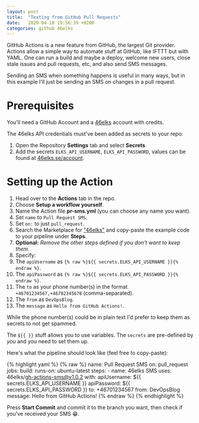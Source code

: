 ```yaml
---
layout: post
title:  "Texting from GitHub Pull Requests"
date:   2020-04-18 19:56:39 +0200
categories: github 46elks
---
```

GitHub Actions is a new feature from GitHub, the largest Git provider. Actions allow a simple way to automate stuff at GitHub, like IFTTT but with YAML. One can run a build and maybe a deploy, welcome new users, close stale issues and pull requests, etc, and also send SMS messages.

Sending an SMS when something happens is useful in many ways, but in this example I'll just be sending an SMS on changes in a pull request.

# Prerequisites

You'll need a GitHub Account and a [46elks][46elks-homepage] account with credits.

The 46elks API credentials must've been added as secrets to your repo:

1. Open the Repository **Settings** tab and select **Secrets**.
1. Add the secrets `ELKS_API_USERNAME`, `ELKS_API_PASSWORD`, values can be found at [46elks.se/account][46elks-account].

# Setting up the Action

1. Head over to the **Actions** tab in the repo.
1. Choose **Setup a workflow yourself**.
1. Name the Action file **pr-sms.yml** (you can choose any name you want).
  1. Set `name` to `Pull Request SMS`.
  1. Set `on:` to just `pull_request`.
1. Search the Marketplace for ["46elks"][github-actions-46elks] and copy-paste the example code to your pipeline under **Steps**.
1. **Optional:** *Remove the other steps defined if you don't want to keep them.*
1. Specify:
  1. The `apiUsername` as `{% raw %}${{ secrets.ELKS_API_USERNAME }}{% endraw %}`.
  1. The `apiPassword` as `{% raw %}${{ secrets.ELKS_API_PASSWORD }}{% endraw %}`.
  1. The `to` as your phone number(s) in the format `+46701234567,+46702345678` (comma-separated).
  1. The `from` as `DevOpsBlog`.
  1. The `message` as `Hello from GitHub Actions!`.
  
While the phone number(s) could be in plain text I'd prefer to keep them as secrets to not get spammed.

The `${{ }}` stuff allows you to use variables. The `secrets` are pre-defined by *you* and you need to set them up.

Here's what the pipeline should look like (feel free to copy-paste):

{% highlight yaml %}
{% raw %}
name: Pull Request SMS
on: pull_request
jobs:
  build:
    runs-on: ubuntu-latest
    steps:
    - name: 46elks SMS
      uses: 46elks/gh-actions-sms@v1.0.2
      with:
        apiUsername: ${{ secrets.ELKS_API_USERNAME }}
        apiPassword: ${{ secrets.ELKS_API_PASSWORD }}
        to: +46701234567
        from: DevOpsBlog
        message: Hello from GitHub Actions!
{% endraw %}
{% endhighlight %}

Press **Start Commit** and commit it to the branch you want, then check if you've received your SMS 😁.

[46elks-homepage]: https://46elks.se
[46elks-account]: https://46elks.se/account
[github-actions-46elks]: https://github.com/marketplace/actions/46elks-sms